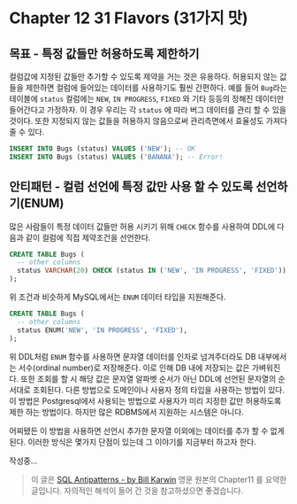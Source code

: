 # Chapter 12 31 Flavors (31가지 맛)

## 목표 - 특정 값들만 허용하도록 제한하기
컬럼값에 지정된 값들만 추가할 수 있도록 제약을 거는 것은 유용하다. 허용되지 않는 값들을 제한하면 컬럼에 들어있는 데이터를 사용하기도 훨씬 간편하다. 예를 들어 `Bug`라는 테이블에 `status` 컬럼에는 `NEW`, `IN PROGRESS`, `FIXED` 와 기타 등등의 정해진 데이터만 들어간다고 가정하자. 이 경우 우리는 각 `status` 에 따라 버그 데이터를 관리 할 수 있을 것이다. 또한 지정되지 않는 값들을 허용하지 않음으로써 관리측면에서 효율성도 가져다 줄 수 있다.

```sql
INSERT INTO Bugs (status) VALUES ('NEW'); -- OK
INSERT INTO Bugs (status) VALUES ('BANANA'); -- Error!
```

## 안티패턴 - 컬럼 선언에 특정 값만 사용 할 수 있도록 선언하기(ENUM)
많은 사람들이 특정 데이터 값들만 허용 시키기 위해 `CHECK` 함수를 사용하여 DDL에 다음과 같이 컬럼에 직접 제약조건을 선언한다.

```sql
CREATE TABLE Bugs (
  -- other columns
  status VARCHAR(20) CHECK (status IN ('NEW', 'IN PROGRESS', 'FIXED'))
);
```

위 조건과 비슷하게 MySQL에서는 `ENUM` 데이터 타입을 지원해준다.
```sql
CREATE TABLE Bugs (
  -- other columns
  status ENUM('NEW', 'IN PROGRESS', 'FIXED'),
);
```

위 DDL처럼 `ENUM` 함수를 사용하면 문자열 데이터를 인자로 넘겨주더라도 DB 내부에서는 서수(ordinal number)로 저장해준다. 이로 인해 DB 내에 저장되는 값은 가벼워진다. 또한 조회를 할 시 해당 값은 문자열 알파벳 순서가 아닌 DDL에 선언된 문자열의 순서대로 조회된다. 다른 방법으로 도메인이나 사용자 정의 타입을 사용하는 방법이 있다. 이 방법은 Postgresql에서 사용되는 방법으로 사용자가 미리 지정한 값만 허용하도록 제한 하는 방법이다. 하지만 많은 RDBMS에서 지원하는 시스템은 아니다.

어찌됐든 이 방법을 사용하면 선언시 추가한 문자열 이외에는 데이터를 추가 할 수 없게된다. 이러한 방식은 몇가지 단점이 있는데 그 이야기를 지금부터 하고자 한다.

작성중...

<!-- ### 중간값이 뭐지?

### 새로운 맛 추가하기

### 오래된 맛은 절대 사라지지 않는다

### 마이그레이션이 어려움


## 어떻게 안티패턴을 구분하는가


## 안티패턴 사용이 정당화 되는 경우


## 해결책 - 데이터에 특정 값 제시하기 -->


> 이 글은 [SQL Antipatterns - by Bill Karwin](https://pragprog.com/titles/bksqla/sql-antipatterns/) 영문 원본의 Chapter11 를 요약한 글입니다. 자의적인 해석이 들어 간 것을 참고하셨으면 좋겠습니다.
